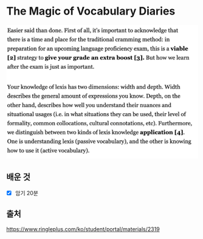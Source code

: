 # The Magic of Vocabulary Diaries

![](./asset/materials/10.25.png)

## 배운 것

- [x] 암기 20분

## 출처

https://www.ringleplus.com/ko/student/portal/materials/2319
